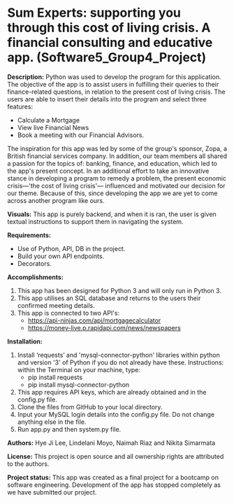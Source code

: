 # Sum Experts: supporting you through this cost of living crisis. A financial consulting and educative app. (Software5_Group4_Project)

**Description:**
Python was used to develop the program for this application. The objective of the app is to assist users in fulfilling their queries to their finance-related questions, in relation to the present cost of living crisis. The users are able to insert their details into the program and select three features:
- Calculate a Mortgage
- View live Financial News
- Book a meeting with our Financial Advisors. 

The inspiration for this app was led by some of the group's sponsor, Zopa, a British financial services company. In addition, our team members all shared a passion for the topics of: banking, finance, and education, which led to the app's present concept. In an additional effort to take an innovative stance in developing a program to remedy a problem, the present economic crisis—'the cost of living crisis'— influenced and motivated  our decision for our theme. Because of this, since developing the app we are yet to come across another program like ours.

**Visuals:**
This app is purely backend, and when it is ran, the user is given textual instructions to support them in navigating the system.

**Requirements:**
-   Use of Python, API, DB in the project.
-   Build your own API endpoints.
-   Decorators.

**Accomplishments:**
1.	This app has been designed for Python 3 and will only run in Python 3.
2.  This app utilises an SQL database and returns to the users their confirmed meeting details. 
3.  This app is connected to two API's:
    - https://api-ninjas.com/api/mortgagecalculator
    - https://money-live.p.rapidapi.com/news/newspapers

**Installation:**
1.	Install ‘requests’ and 'mysql-connector-python' libraries within python and version '3' of Python if you do not already have these. Instructions: within the Terminal on your machine, type:
     - pip install requests
     - pip install mysql-connector-python
3.	This app requires API keys, which are already obtained and in the config.py file.
4.	Clone the files from GitHub to your local directory.
5.  Input your MySQL login details into the config.py file. Do not change anything else in the file.
6.	Run app.py and then system.py file.

**Authors:** 
Hye Ji Lee, Lindelani Moyo, Naimah Riaz and Nikita Simarmata

**License:**
This project is open source and all ownership rights are attributed to the authors.

**Project status:**
This app was created as a final project for a bootcamp on software engineering.  Development of the app has stopped completely as we have submitted our project.
